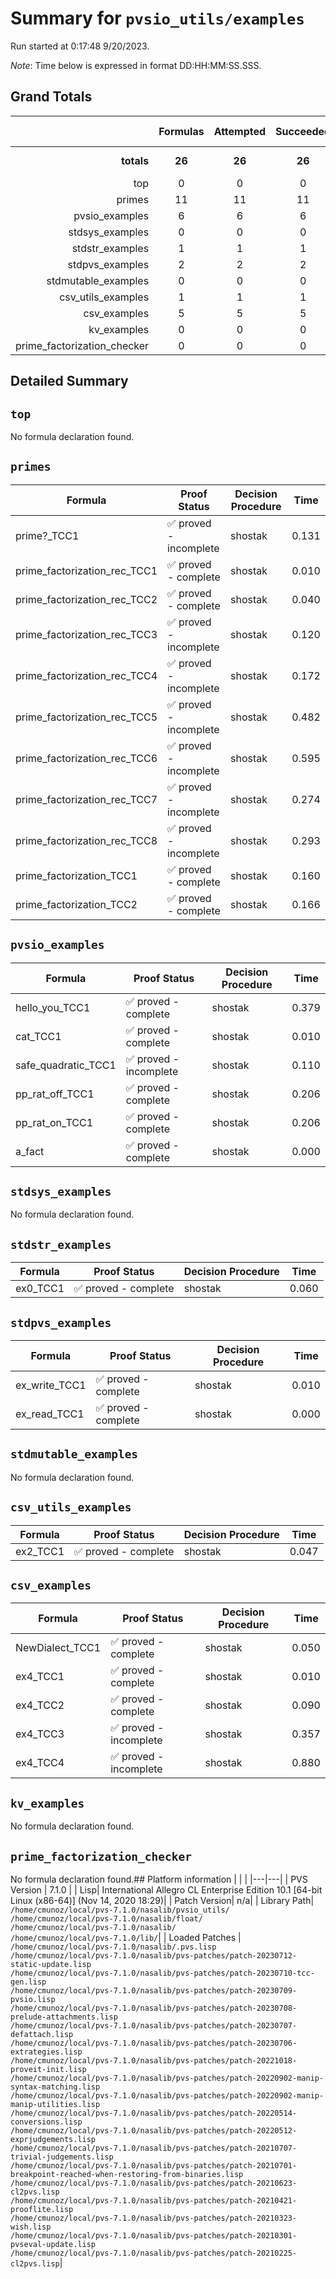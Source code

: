 # Summary for `pvsio_utils/examples`
Run started at 0:17:48 9/20/2023.

_Note_: Time below is expressed in format DD:HH:MM:SS.SSS.
## Grand Totals 
|            | Formulas | Attempted | Succeeded | Missing | Total Time |
| ---:       | :---:    | :---:     | :---:     | :---:   | ---        |
| **totals** | **26**   | **26**    | **26**    | **0**  | **4.858 s**   |
|top|0|0|0|0|0.000|
|primes|11|11|11|0|2.443|
|pvsio_examples|6|6|6|0|0.911|
|stdsys_examples|0|0|0|0|0.000|
|stdstr_examples|1|1|1|0|0.060|
|stdpvs_examples|2|2|2|0|0.010|
|stdmutable_examples|0|0|0|0|0.000|
|csv_utils_examples|1|1|1|0|0.047|
|csv_examples|5|5|5|0|1.387|
|kv_examples|0|0|0|0|0.000|
|prime_factorization_checker|0|0|0|0|0.000|
## Detailed Summary 
## `top`
No formula declaration found.
## `primes`

| Formula | Proof Status | Decision Procedure | Time |
| ---     | ---          | ---                | ---  |
|prime?_TCC1|✅ proved - incomplete|shostak|0.131|
|prime_factorization_rec_TCC1|✅ proved - complete|shostak|0.010|
|prime_factorization_rec_TCC2|✅ proved - complete|shostak|0.040|
|prime_factorization_rec_TCC3|✅ proved - incomplete|shostak|0.120|
|prime_factorization_rec_TCC4|✅ proved - incomplete|shostak|0.172|
|prime_factorization_rec_TCC5|✅ proved - incomplete|shostak|0.482|
|prime_factorization_rec_TCC6|✅ proved - incomplete|shostak|0.595|
|prime_factorization_rec_TCC7|✅ proved - incomplete|shostak|0.274|
|prime_factorization_rec_TCC8|✅ proved - incomplete|shostak|0.293|
|prime_factorization_TCC1|✅ proved - complete|shostak|0.160|
|prime_factorization_TCC2|✅ proved - complete|shostak|0.166|

## `pvsio_examples`

| Formula | Proof Status | Decision Procedure | Time |
| ---     | ---          | ---                | ---  |
|hello_you_TCC1|✅ proved - complete|shostak|0.379|
|cat_TCC1|✅ proved - complete|shostak|0.010|
|safe_quadratic_TCC1|✅ proved - incomplete|shostak|0.110|
|pp_rat_off_TCC1|✅ proved - complete|shostak|0.206|
|pp_rat_on_TCC1|✅ proved - complete|shostak|0.206|
|a_fact|✅ proved - complete|shostak|0.000|

## `stdsys_examples`
No formula declaration found.
## `stdstr_examples`

| Formula | Proof Status | Decision Procedure | Time |
| ---     | ---          | ---                | ---  |
|ex0_TCC1|✅ proved - complete|shostak|0.060|

## `stdpvs_examples`

| Formula | Proof Status | Decision Procedure | Time |
| ---     | ---          | ---                | ---  |
|ex_write_TCC1|✅ proved - complete|shostak|0.010|
|ex_read_TCC1|✅ proved - complete|shostak|0.000|

## `stdmutable_examples`
No formula declaration found.
## `csv_utils_examples`

| Formula | Proof Status | Decision Procedure | Time |
| ---     | ---          | ---                | ---  |
|ex2_TCC1|✅ proved - complete|shostak|0.047|

## `csv_examples`

| Formula | Proof Status | Decision Procedure | Time |
| ---     | ---          | ---                | ---  |
|NewDialect_TCC1|✅ proved - complete|shostak|0.050|
|ex4_TCC1|✅ proved - complete|shostak|0.010|
|ex4_TCC2|✅ proved - complete|shostak|0.090|
|ex4_TCC3|✅ proved - incomplete|shostak|0.357|
|ex4_TCC4|✅ proved - incomplete|shostak|0.880|

## `kv_examples`
No formula declaration found.
## `prime_factorization_checker`
No formula declaration found.## Platform information 
|  |  |
|---|---|
| PVS Version | 7.1.0 |
| Lisp| International Allegro CL Enterprise Edition 10.1 [64-bit Linux (x86-64)] (Nov 14, 2020 18:29)|
| Patch Version| n/a|
| Library Path| `/home/cmunoz/local/pvs-7.1.0/nasalib/pvsio_utils/`<br/>`/home/cmunoz/local/pvs-7.1.0/nasalib/float/`<br/>`/home/cmunoz/local/pvs-7.1.0/nasalib/`<br/>`/home/cmunoz/local/pvs-7.1.0/lib/`|
| Loaded Patches | `/home/cmunoz/local/pvs-7.1.0/nasalib/.pvs.lisp`<br/>`/home/cmunoz/local/pvs-7.1.0/nasalib/pvs-patches/patch-20230712-static-update.lisp`<br/>`/home/cmunoz/local/pvs-7.1.0/nasalib/pvs-patches/patch-20230710-tcc-gen.lisp`<br/>`/home/cmunoz/local/pvs-7.1.0/nasalib/pvs-patches/patch-20230709-pvsio.lisp`<br/>`/home/cmunoz/local/pvs-7.1.0/nasalib/pvs-patches/patch-20230708-prelude-attachments.lisp`<br/>`/home/cmunoz/local/pvs-7.1.0/nasalib/pvs-patches/patch-20230707-defattach.lisp`<br/>`/home/cmunoz/local/pvs-7.1.0/nasalib/pvs-patches/patch-20230706-extrategies.lisp`<br/>`/home/cmunoz/local/pvs-7.1.0/nasalib/pvs-patches/patch-20221018-proveit-init.lisp`<br/>`/home/cmunoz/local/pvs-7.1.0/nasalib/pvs-patches/patch-20220902-manip-syntax-matching.lisp`<br/>`/home/cmunoz/local/pvs-7.1.0/nasalib/pvs-patches/patch-20220902-manip-manip-utilities.lisp`<br/>`/home/cmunoz/local/pvs-7.1.0/nasalib/pvs-patches/patch-20220514-conversions.lisp`<br/>`/home/cmunoz/local/pvs-7.1.0/nasalib/pvs-patches/patch-20220512-exprjudgements.lisp`<br/>`/home/cmunoz/local/pvs-7.1.0/nasalib/pvs-patches/patch-20210707-trivial-judgements.lisp`<br/>`/home/cmunoz/local/pvs-7.1.0/nasalib/pvs-patches/patch-20210701-breakpoint-reached-when-restoring-from-binaries.lisp`<br/>`/home/cmunoz/local/pvs-7.1.0/nasalib/pvs-patches/patch-20210623-cl2pvs.lisp`<br/>`/home/cmunoz/local/pvs-7.1.0/nasalib/pvs-patches/patch-20210421-prooflite.lisp`<br/>`/home/cmunoz/local/pvs-7.1.0/nasalib/pvs-patches/patch-20210323-wish.lisp`<br/>`/home/cmunoz/local/pvs-7.1.0/nasalib/pvs-patches/patch-20210301-pvseval-update.lisp`<br/>`/home/cmunoz/local/pvs-7.1.0/nasalib/pvs-patches/patch-20210225-cl2pvs.lisp`|
